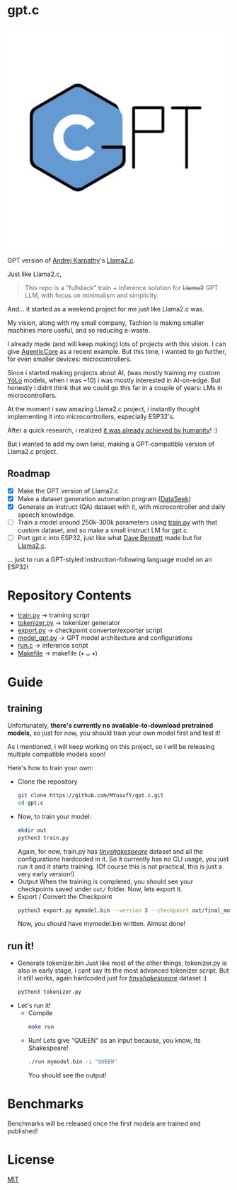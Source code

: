 # gpt.c

![gpt.c logo](https://github.com/MYusufY/gpt.c/blob/assets/gptdotc.png)

GPT version of [Andrej Karpathy](https://github.com/karpathy)'s [Llama2.c](https://github.com/karpathy/llama2.c).

Just like Llama2.c,

> This repo is a "fullstack" train + inference solution for ~~Llama2~~ GPT LLM,
> with focus on minimalism and simplicity.

And... it started as a weekend project for me just like Llama2.c was.

My vision, along with my small company, Tachion is making smaller machines more useful, and so reducing e-waste.

I already made (and will keep making) lots of projects with this vision. I can give [AgenticCore](https://agenticcore.tachion.tech/) as a recent example. But this time, i wanted to go further, for even smaller devices: microcontrollers.

Since i started making projects about AI, (was mostly training my custom [YoLo](https://pjreddie.com/darknet/yolo/) models, when i was ~10) i was mostly interested in AI-on-edge. But honestly i didnt think that we could go this far in a couple of years: LMs in microcontrollers.

At the moment i saw amazing Llama2.c project, i instantly thought implementing it into microcontrollers, especially ESP32's.

After a quick research, i realized [it was already achieved by humanity](https://github.com/DaveBben/esp32-llm)! :)

But i wanted to add my own twist, making a GPT-compatible version of Llama2.c project.

## Roadmap

 - [x] Make the GPT version of Llama2.c
 - [x]  Make a dataset generation automation program ([DataSeek](https://github.com/MYusufY/dataseek))
 - [x] Generate an instruct (QA) dataset with it, with microcontroller and daily speech knowledge.
 - [ ] Train a model around 250k-300k parameters using [train.py](train.py) with that custom dataset, and so make a small instruct LM for gpt.c.
 - [ ] Port gpt.c into ESP32, just like what [Dave Bennett](https://github.com/DaveBben) made but for [Llama2.c](https://github.com/karpathy/llama2.c).
 
... just to run a GPT-styled instruction-following language model on an ESP32!

# Repository Contents

- [train.py](train.py) -> training script
- [tokenizer.py](tokenizer.py) -> tokenizer generator
- [export.py](export.py) -> checkpoint converter/exporter script
- [model_gpt.py](model_gpt.py) -> GPT model architecture and configurations
- [run.c](run.c) -> inference script
- [Makefile](Makefile) -> makefile (• ᴗ •)

# Guide

## training

Unfortunately, **there's currently no available-to-download pretrained models,** so just for now, you should train your own model first and test it!

As i mentioned, i will keep working on this project, so i will be releasing multiple compatible models soon!

Here's how to train your own:
- Clone the repository
	``` bash
	git clone https://github.com/MYusufY/gpt.c.git
	cd gpt.c
	```
- Now, to train your model:
	```bash
	mkdir out
	python3 train.py
	```
	Again, for now, train.py has *[tinyshakespeare](https://github.com/karpathy/char-rnn/blob/master/data/tinyshakespeare/input.txt)* dataset  and all the configurations hardcoded in it. So it currently has no CLI usage, you just run it and it starts training. (Of course this is not practical, this is just a very early version!)
- Output
	When the training is completed, you should see your checkpoints saved under `out/` folder. Now, lets export it.
- Export / Convert the Checkpoint
	``` bash
	python3 export.py mymodel.bin --version 3 --checkpoint out/final_model.pt
	```
	Now, you should have mymodel.bin written.
	Almost done!

## run it!
- Generate tokenizer.bin
	Just like most of the other things, tokenizer.py is also in early stage, i cant say its the most advanced tokenizer script. But it still works, again hardcoded just for *[tinyshakespeare](https://github.com/karpathy/char-rnn/blob/master/data/tinyshakespeare/input.txt)* dataset :)
	``` bash
	python3 tokenizer.py
	```
- Let's run it!
	- Compile
		``` bash
		make run
		```
	- Run!
		Lets give "QUEEN" as an input because, you know, its Shakespeare!
		```bash
		./run mymodel.bin -i "QUEEN"
		```
		You should see the output!
		
# Benchmarks

Benchmarks will be released once the first models are trained and published!

# License

[MIT](LICENSE)
